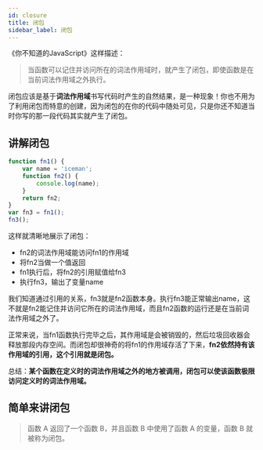 ```yaml
---
id: closure
title: 闭包
sidebar_label: 闭包
---
```


《你不知道的JavaScript》这样描述：
> 当函数可以记住并访问所在的词法作用域时，就产生了闭包，即使函数是在当前词法作用域之外执行。

闭包应该是基于**词法作用域**书写代码时产生的自然结果，是一种现象！你也不用为了利用闭包而特意的创建，因为闭包的在你的代码中随处可见，只是你还不知道当时你写的那一段代码其实就产生了闭包。

## 讲解闭包
```javascript
function fn1() {
	var name = 'iceman';
	function fn2() {
		console.log(name);
	}
	return fn2;
}
var fn3 = fn1();
fn3();
```

这样就清晰地展示了闭包：

* fn2的词法作用域能访问fn1的作用域
* 将fn2当做一个值返回
* fn1执行后，将fn2的引用赋值给fn3
* 执行fn3，输出了变量name

我们知道通过引用的关系，fn3就是fn2函数本身。执行fn3能正常输出name，这不就是fn2能记住并访问它所在的词法作用域，而且fn2函数的运行还是在当前词法作用域之外了。

正常来说，当fn1函数执行完毕之后，其作用域是会被销毁的，然后垃圾回收器会释放那段内存空间。而闭包却很神奇的将fn1的作用域存活了下来，**fn2依然持有该作用域的引用，这个引用就是闭包。**

总结：**某个函数在定义时的词法作用域之外的地方被调用，闭包可以使该函数极限访问定义时的词法作用域。**

## 简单来讲闭包
> 函数 A 返回了一个函数 B，并且函数 B 中使用了函数 A 的变量，函数 B 就被称为闭包。

